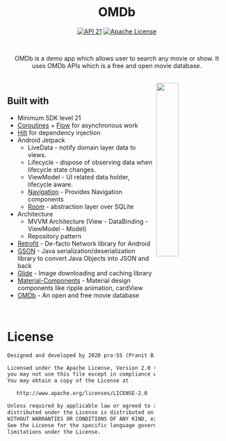 <h1 align="center">OMDb</h1>

<p align="center">
  <a href="https://developer.android.com/studio/releases/platforms#5.1"><img alt="API 21" src="https://img.shields.io/badge/API-21%2B-brightgreen"/></a>
  <a href="http://www.apache.org/licenses/LICENSE-2.0"><img alt="Apache License" src="https://img.shields.io/badge/License-Apache%202.0-blue.svg"/></a>
</p>

</br>

<p align="center">
OMDb is a demo app which allows user to search any movie or show. It uses OMDb APIs which is a free and open movie database.
</p>

</br>

<img src="assets/app-demo.gif" align="right" width="32%"/>

## Built with

- Minimum SDK level 21
- [Coroutines](https://github.com/Kotlin/kotlinx.coroutines) + [Flow](https://kotlin.github.io/kotlinx.coroutines/kotlinx-coroutines-core/kotlinx.coroutines.flow/) for asynchronous work
- [Hilt](https://dagger.dev/hilt/) for dependency injection
- Android Jetpack
  - LiveData - notify domain layer data to views.
  - Lifecycle - dispose of observing data when lifecycle state changes.
  - ViewModel - UI related data holder, lifecycle aware.
  - [Navigation](https://developer.android.com/guide/navigation) - Provides Navigation components
  - [Room](https://developer.android.com/topic/libraries/architecture/room) - abstraction layer over SQLite
- Architecture
  - MVVM Architecture (View - DataBinding - ViewModel - Model)
  - Repository pattern
- [Retrofit](https://github.com/square/retrofit) - De-facto Network library for Android
- [GSON](https://github.com/google/gson) - Java serialization/deserialization library to convert Java Objects into JSON and back
- [Glide](https://github.com/bumptech/glide) - Image downloading and caching library
- [Material-Components](https://github.com/material-components/material-components-android) - Material design components like ripple animation, cardView
- [OMDb](http://www.omdbapi.com/) - An open and free movie database

</br>

# License

```xml
Designed and developed by 2020 pro-55 (Pranit B. Rane)

Licensed under the Apache License, Version 2.0 (the "License");
you may not use this file except in compliance with the License.
You may obtain a copy of the License at

   http://www.apache.org/licenses/LICENSE-2.0

Unless required by applicable law or agreed to in writing, software
distributed under the License is distributed on an "AS IS" BASIS,
WITHOUT WARRANTIES OR CONDITIONS OF ANY KIND, either express or implied.
See the License for the specific language governing permissions and
limitations under the License.
```

